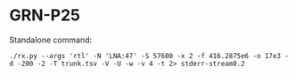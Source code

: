 # GRN-P25
Standalone command:
```
./rx.py --args 'rtl' -N 'LNA:47' -S 57600 -x 2 -f 416.2875e6 -o 17e3 -d -200 -2 -T trunk.tsv -V -U -w -v 4 -t 2> stderr-stream0.2
```
